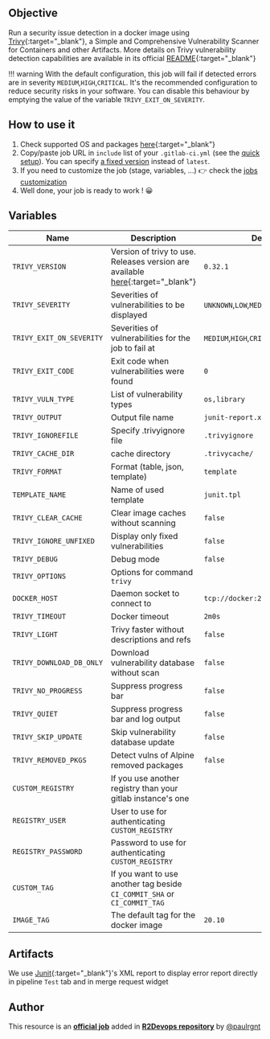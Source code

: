 ## Objective

Run a security issue detection in a docker image using
[Trivy](https://github.com/aquasecurity/trivy){:target="_blank"}, a Simple and Comprehensive
Vulnerability Scanner for Containers and other Artifacts. More details on Trivy
vulnerability detection capabilities are available in its official
[README](https://github.com/aquasecurity/trivy#vulnerability-detection){:target="_blank"}

!!! warning
    With the default configuration, this job will fail if detected errors are in severity `MEDIUM`,`HIGH`,`CRITICAL`.
    It's the recommended configuration to reduce security risks in your
    software. You can disable this behaviour by emptying the value of the
    variable `TRIVY_EXIT_ON_SEVERITY`.

## How to use it

1. Check supported OS and packages
   [here](https://github.com/aquasecurity/trivy#vulnerability-detection){:target="_blank"}
1. Copy/paste job URL in `include` list of your `.gitlab-ci.yml` (see the [quick setup](/use-the-hub/#quick-setup)). You can specify [a fixed version](#changelog) instead of `latest`.
1. If you need to customize the job (stage, variables, ...) 👉 check the [jobs
   customization](/use-the-hub/#jobs-customization)
1. Well done, your job is ready to work ! 😀

## Variables

| Name | Description | Default |
| ---- | ----------- | ------- |
| `TRIVY_VERSION` <img width=450/> | Version of trivy to use. Releases version are available [here](https://github.com/aquasecurity/trivy/releases){:target="_blank"} | `0.32.1` |
| `TRIVY_SEVERITY` | Severities of vulnerabilities to be displayed | `UNKNOWN`,`LOW`,`MEDIUM`,`HIGH`,`CRITICAL`|
| `TRIVY_EXIT_ON_SEVERITY` | Severities of vulnerabilities for the job to fail at | `MEDIUM`,`HIGH`,`CRITICAL`|
| `TRIVY_EXIT_CODE` | Exit code when vulnerabilities were found | `0` |
| `TRIVY_VULN_TYPE` | List of vulnerability types | `os,library` |
| `TRIVY_OUTPUT` | Output file name | `junit-report.xml` |
| `TRIVY_IGNOREFILE` | Specify .trivyignore file | `.trivyignore` |
| `TRIVY_CACHE_DIR` | cache directory | `.trivycache/`
| `TRIVY_FORMAT` | Format (table, json, template) | `template` |
| `TEMPLATE_NAME` | Name of used template | `junit.tpl` |
| `TRIVY_CLEAR_CACHE` | Clear image caches without scanning | `false` |
| `TRIVY_IGNORE_UNFIXED` | Display only fixed vulnerabilities | `false` |
| `TRIVY_DEBUG` | Debug mode | `false` |
| `TRIVY_OPTIONS` | Options for command `trivy` | ` ` |
| `DOCKER_HOST` | Daemon socket to connect to | `tcp://docker:2375` |
| `TRIVY_TIMEOUT` | Docker timeout | `2m0s` |
| `TRIVY_LIGHT` | Trivy faster without descriptions and refs | `false` |
| `TRIVY_DOWNLOAD_DB_ONLY` | Download vulnerability database without scan | `false` |
| `TRIVY_NO_PROGRESS` | Suppress progress bar | `false` |
| `TRIVY_QUIET` | Suppress progress bar and log output | `false` |
| `TRIVY_SKIP_UPDATE` | Skip vulnerability database update | `false` |
| `TRIVY_REMOVED_PKGS` | Detect vulns of Alpine removed packages | `false` |
| `CUSTOM_REGISTRY` | If you use another registry than your gitlab instance's one | ` ` |
| `REGISTRY_USER` | User to use for authenticating `CUSTOM_REGISTRY` | ` ` |
| `REGISTRY_PASSWORD` | Password to use for authenticating `CUSTOM_REGISTRY` | ` ` |
| `CUSTOM_TAG` | If you want to use another tag beside `CI_COMMIT_SHA` or `CI_COMMIT_TAG` | ` ` |
| `IMAGE_TAG` | The default tag for the docker image | `20.10`  |

## Artifacts

We use [Junit](https://junit.org/junit5/){:target="_blank"}'s XML report to display error report
directly in pipeline `Test` tab and in merge request widget



## Author
This resource is an **[official job](https://docs.r2devops.io/faq-labels/)** added in [**R2Devops repository**](https://gitlab.com/r2devops/hub) by [@paulrgnt](https://gitlab.com/paulrgnt)
